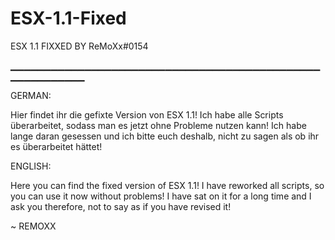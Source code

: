 # ESX-1.1-Fixed
ESX 1.1 FIXXED BY ReMoXx#0154

▁▁▁▁▁▁▁▁▁▁▁▁▁▁▁▁▁▁▁▁▁▁▁▁▁▁▁▁▁▁▁▁▁▁▁▁▁▁▁▁▁▁▁▁▁▁▁▁▁▁▁▁▁▁▁▁▁

GERMAN:


Hier findet ihr die gefixte Version von ESX 1.1!
Ich habe alle Scripts überarbeitet, sodass man es jetzt ohne Probleme nutzen kann! Ich habe lange daran gesessen und ich bitte euch deshalb, nicht zu sagen als ob ihr es überarbeitet hättet! 



ENGLISH:

Here you can find the fixed version of ESX 1.1!
I have reworked all scripts, so you can use it now without problems! I have sat on it for a long time and I ask you therefore, not to say as if you have revised it! 


~ REMOXX
